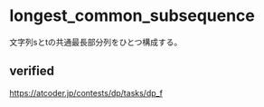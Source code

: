 # longest_common_subsequence
文字列sとtの共通最長部分列をひとつ構成する。
## verified
https://atcoder.jp/contests/dp/tasks/dp_f
